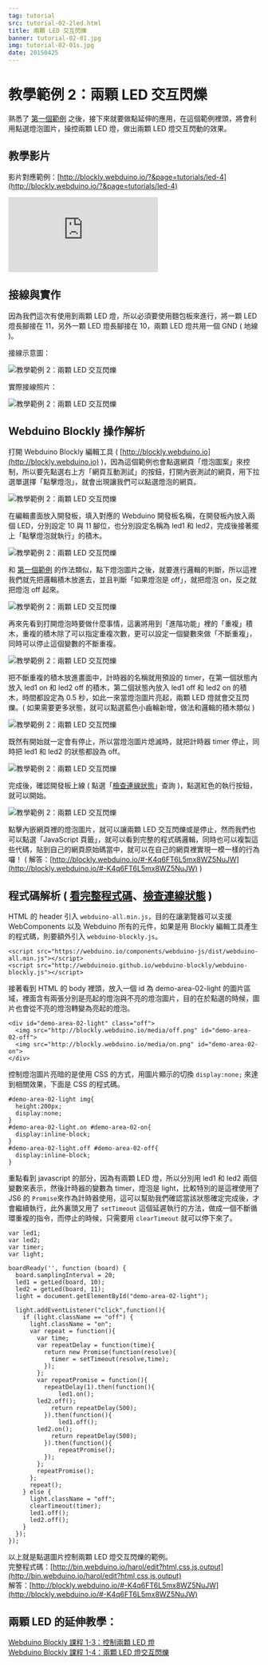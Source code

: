 ```yaml
---
tag: tutorial
src: tutorial-02-2led.html
title: 兩顆 LED 交互閃爍
banner: tutorial-02-01.jpg
img: tutorial-02-01s.jpg
date: 20150425
---
```


<!-- @@master  = ../../_layout.html-->

<!-- @@block  =  meta-->

<title>教學範例 2：兩顆 LED 交互閃爍 :::: Webduino = Web × Arduino</title>

<meta name="description" content="熟悉了第一個 webduino 的範例之後，接下來就要做點延伸的應用，在這個範例裡頭，將會利用點選燈泡圖片，操控兩顆 LED 燈，做出兩顆 LED 燈交互閃動的效果。">

<meta itemprop="description" content="熟悉了第一個 webduino 的範例之後，接下來就要做點延伸的應用，在這個範例裡頭，將會利用點選燈泡圖片，操控兩顆 LED 燈，做出兩顆 LED 燈交互閃動的效果。">

<meta property="og:description" content="熟悉了第一個 webduino 的範例之後，接下來就要做點延伸的應用，在這個範例裡頭，將會利用點選燈泡圖片，操控兩顆 LED 燈，做出兩顆 LED 燈交互閃動的效果。">


<meta property="og:title" content="教學範例 2：兩顆 LED 交互閃爍" >

<meta property="og:url" content="https://webduino.io/tutorials/tutorial-02-2led.html">

<meta property="og:image" content="https://webduino.io/img/tutorials/tutorial-02-01s.jpg">

<meta itemprop="image" content="https://webduino.io/img/tutorials/tutorial-02-01s.jpg">

<include src="../_include-tutorials.html"></include>

<!-- @@close-->

<!-- @@block  =  preAndNext-->

<include src="../_include-tutorials-content.html"></include>

<!-- @@close-->



<!-- @@block  =  tutorials-->
# 教學範例 2：兩顆 LED 交互閃爍

熟悉了 [第一個範例](tutorial-01-led.html) 之後，接下來就要做點延伸的應用，在這個範例裡頭，將會利用點選燈泡圖片，操控兩顆 LED 燈，做出兩顆 LED 燈交互閃動的效果。

## 教學影片

影片對應範例：[http://blockly.webduino.io/?&page=tutorials/led-4](http://blockly.webduino.io/?&page=tutorials/led-4)  

<iframe class="youtube" src="https://www.youtube.com/embed/X3s_WoOVyxk" frameborder="0" allowfullscreen></iframe>

## 接線與實作

因為我們這次有使用到兩顆 LED 燈，所以必須要使用麵包板來進行，將一顆 LED 燈長腳接在 11，另外一顆 LED 燈長腳接在 10，兩顆 LED 燈共用一個 GND ( 地線 )。

接線示意圖：

![教學範例 2：兩顆 LED 交互閃爍](../img/tutorials/tutorial-02-02.jpg)

實際接線照片：

![教學範例 2：兩顆 LED 交互閃爍](../img/tutorials/tutorial-02-03.jpg)

## Webduino Blockly 操作解析

打開 Webduino Blockly 編輯工具 ( [http://blockly.webduino.io](http://blockly.webduino.io) )，因為這個範例也會點選網頁「燈泡圖案」來控制，所以要先點選右上方「網頁互動測試」的按鈕，打開內嵌測試的網頁，用下拉選單選擇「點擊燈泡」，就會出現讓我們可以點選燈泡的網頁。

![教學範例 2：兩顆 LED 交互閃爍](../img/tutorials/tutorial-02-04.jpg)

在編輯畫面放入開發板，填入對應的 Webduino 開發板名稱，在開發板內放入兩個 LED，分別設定 10 與 11 腳位，也分別設定名稱為 led1 和 led2，完成後接著擺上「點擊燈泡就執行」的積木。

![教學範例 2：兩顆 LED 交互閃爍](../img/tutorials/tutorial-02-05.jpg)

和 [第一個範例](tutorial-01-led.html) 的作法類似，點下燈泡圖片之後，就要進行邏輯的判斷，所以這裡我們就先把邏輯積木放進去，並且判斷「如果燈泡是 off」，就把燈泡 on，反之就把燈泡 off 起來。

![教學範例 2：兩顆 LED 交互閃爍](../img/tutorials/tutorial-02-06.jpg)

再來先看到打開燈泡時要做什麼事情，這裏將用到「進階功能」裡的「重複」積木，重複的積木除了可以指定重複次數，更可以設定一個變數來做「不斷重複」，同時可以停止這個變數的不斷重複。

![教學範例 2：兩顆 LED 交互閃爍](../img/tutorials/tutorial-02-07.jpg)

把不斷重複的積木放進畫面中，計時器的名稱就用預設的 timer，在第一個狀態內放入 led1 on 和 led2 off 的積木，第二個狀態內放入 led1 off 和 led2 on 的積木，時間都設定為 0.5 秒，如此一來當燈泡圖片亮起，兩顆 LED 燈就會交互閃爍。( 如果需要更多狀態，就可以點選藍色小齒輪新增，做法和邏輯的積木類似 )

![教學範例 2：兩顆 LED 交互閃爍](../img/tutorials/tutorial-02-08.jpg)

既然有開始就一定會有停止，所以當燈泡圖片熄滅時，就把計時器 timer 停止，同時把 led1 和 led2 的狀態都設為 off。

![教學範例 2：兩顆 LED 交互閃爍](../img/tutorials/tutorial-02-09.jpg)

完成後，確認開發板上線 ( 點選「[檢查連線狀態](https://webduino.io/device.html)」查詢 )，點選紅色的執行按鈕，就可以開始。

![教學範例 2：兩顆 LED 交互閃爍](../img/tutorials/tutorial-02-10.jpg)

點擊內嵌網頁裡的燈泡圖片，就可以讓兩顆 LED 交互閃爍或是停止，然而我們也可以點選「JavaScript 頁籤」，就可以看到完整的程式碼邏輯，同時也可以複製這些代碼，貼到自己的網頁原始碼當中，就可以在自己的網頁裡實現一模一樣的行為囉！
( 解答：[http://blockly.webduino.io/#-K4q6FT6L5mx8WZ5NuJW](http://blockly.webduino.io/#-K4q6FT6L5mx8WZ5NuJW) )


## 程式碼解析 ( [看完整程式碼](http://bin.webduino.io/harol/edit?html,css,js,output)、[檢查連線狀態](https://webduino.io/device.html) )

HTML 的 header 引入 `webduino-all.min.js`，目的在讓瀏覽器可以支援 WebComponents 以及 Webduino 所有的元件，如果是用 Blockly 編輯工具產生的程式碼，則要額外引入 `webduino-blockly.js`。

	<script src="https://webduino.io/components/webduino-js/dist/webduino-all.min.js"></script>
	<script src="http://webduinoio.github.io/webduino-blockly/webduino-blockly.js"></script>

接著看到 HTML 的 body 裡頭，放入一個 id 為 demo-area-02-light 的圖片區域，裡面含有兩張分別是亮起的燈泡與不亮的燈泡圖片，目的在於點選的時候，圖片也會從不亮的燈泡轉變為亮起的燈泡。

	<div id="demo-area-02-light" class="off">
	  <img src="http://blockly.webduino.io/media/off.png" id="demo-area-02-off">
	  <img src="http://blockly.webduino.io/media/on.png" id="demo-area-02-on">
	</div>

控制燈泡圖片亮暗的是使用 CSS 的方式，用圖片顯示的切換 `display:none;` 來達到相關效果，下面是 CSS 的程式碼。

	#demo-area-02-light img{
	  height:200px;
	  display:none;
	}
	#demo-area-02-light.on #demo-area-02-on{
	  display:inline-block;
	}
	#demo-area-02-light.off #demo-area-02-off{
	  display:inline-block;
	}

重點看到 javascript 的部分，因為有兩顆 LED 燈，所以分別用 led1 和 led2 兩個變數來表示，然後計時器的變數為 timer，燈泡是 light，比較特別的是這裡使用了 JS6 的 `Promise`來作為計時器使用，這可以幫助我們確認當該狀態確定完成後，才會繼續執行，此外裏頭又用了 `setTimeout` 這個延遲執行的方法，做成一個不斷循環重複的指令，而停止的時候，只需要用 `clearTimeout` 就可以停下來了。

	var led1;
	var led2;
	var timer;
	var light;

	boardReady('', function (board) {
	  board.samplingInterval = 20;
	  led1 = getLed(board, 10);
	  led2 = getLed(board, 11);
	  light = document.getElementById("demo-area-02-light");

	  light.addEventListener("click",function(){
	    if (light.className == "off") {
	      light.className = "on";
	      var repeat = function(){
	        var time;
	        var repeatDelay = function(time){
	          return new Promise(function(resolve){
	            timer = setTimeout(resolve,time);
	          });
	        };
	        var repeatPromise = function(){
	          repeatDelay(1).then(function(){
	              led1.on();
	        led2.off();
	            return repeatDelay(500);
	          }).then(function(){
	              led1.off();
	        led2.on();
	            return repeatDelay(500);
	          }).then(function(){
	              repeatPromise();
	          });
	        };
	        repeatPromise();
	      };
	      repeat();
	    } else {
	      light.className = "off";
	      clearTimeout(timer);
	      led1.off();
	      led2.off();
	    }
	  });
	});

以上就是點選圖片控制兩顆 LED 燈交互閃爍的範例。  
完整程式碼：[http://bin.webduino.io/harol/edit?html,css,js,output](http://bin.webduino.io/harol/edit?html,css,js,output)  
解答：[http://blockly.webduino.io/#-K4q6FT6L5mx8WZ5NuJW](http://blockly.webduino.io/#-K4q6FT6L5mx8WZ5NuJW)

## 兩顆 LED 的延伸教學：

[Webduino Blockly 課程 1-3：控制兩顆 LED 燈](http://blockly.webduino.io/?lang=zh-hant&page=tutorials/led-3#-JvMuD8cPViCJFD4VRSr)  
[Webduino Blockly 課程 1-4：兩顆 LED 燈交互閃爍](http://blockly.webduino.io/?lang=zh-hant&page=tutorials/led-4#-JvMuhwaEGs7oMUz-bpm)


<!-- @@close-->